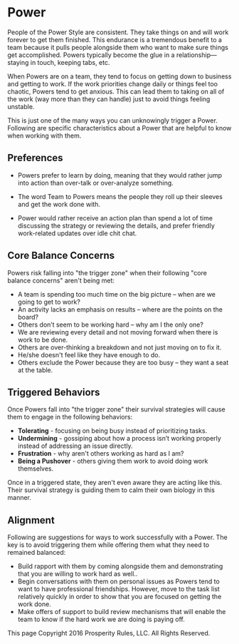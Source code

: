 # Power
People of the Power Style are consistent. They take things on and will work forever to get them finished. This endurance is a tremendous benefit to a team because it pulls people alongside them who want to make sure things get accomplished. Powers typically become the glue in a relationship—staying in touch, keeping tabs, etc.

When Powers are on a team, they tend to focus on getting down to business and getting to work.  If the work priorities change daily or things feel too chaotic, Powers tend to get anxious.  This can lead them to taking on all of the work (way more than they can handle) just to avoid things feeling unstable.

This is just one of the many ways you can unknowingly trigger a Power. Following are specific characteristics about a Power that are helpful to know when working with them.


## Preferences

* Powers prefer to learn by doing, meaning that they would rather jump into action than over-talk or over-analyze something.

* The word Team to Powers means the people they roll up their sleeves and get the work done with.

* Power would rather receive an action plan than spend a lot of time discussing the strategy or reviewing the details, and prefer friendly work-related updates over idle chit chat.


## Core Balance Concerns

Powers risk falling into "the trigger zone" when their following "core balance concerns" aren't being met:

* A team is spending too much time on the big picture – when are we going to get to work?
* An activity lacks an emphasis on results – where are the points on the board?
* Others don’t seem to be working hard – why am I the only one?
* We are reviewing every detail and not moving forward when there is work to be done.
* Others are over-thinking a breakdown and not just moving on to fix it.
* He/she doesn't feel like they have enough to do.
* Others exclude the Power because they are too busy – they want a seat at the table.


## Triggered Behaviors

Once Powers fall into "the trigger zone" their survival strategies will cause them to engage in the following behaviors:

* **Tolerating** - focusing on being busy instead of prioritizing tasks.
* **Undermining** - gossiping about how a process isn’t working properly instead of addressing an issue directly.
* **Frustration** - why aren't others working as hard as I am?
* **Being a Pushover** - others giving them work to avoid doing work themselves.

Once in a triggered state, they aren't even aware they are acting like this. Their survival strategy is guiding them to calm their own biology in this manner.


## Alignment

Following are suggestions for ways to work successfully with a Power. The key is to avoid triggering them while offering them what they need to remained balanced:

* Build rapport with them by coming alongside them and demonstrating that you are willing to work hard as well.. 
* Begin conversations with them on personal issues as Powers tend to want to have professional friendships.  However, move to the task list relatively quickly in order to show that you are focused on getting the work done.   
* Make offers of support to build review mechanisms that will enable the team to know if the hard work we are doing is paying off. 


This page Copyright 2016 Prosperity Rules, LLC. All Rights Reserved.